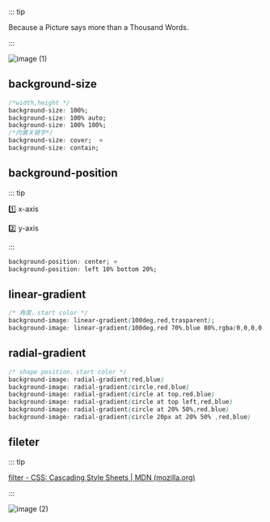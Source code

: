 ::: tip

Because a Picture says more than a Thousand Words.

:::

![image (1)](https://gitee.com/q10viking/PictureRepos/raw/master/images//202112100957450.jpg)

## background-size

```css
/*width,height */
background-size: 100%;
background-size: 100% auto;
background-size: 100% 100%;
/*内置关键字*/
background-size: cover;  ⭐
background-size: contain;
```

## background-position

::: tip

:one: x-axis

:two: y-axis

:::

```css
background-position: center; ⭐ 
background-position: left 10% bottom 20%;
```

## linear-gradient

```css
/* 角度，start color */
background-image: linear-gradient(100deg,red,trasparent);
background-image: linear-gradient(100deg,red 70%,blue 80%,rgba(0,0,0,0.5));
```

## radial-gradient

```css
/* shape position，start color */
background-image: radial-gradient(red,blue)
background-image: radial-gradient(circle,red,blue)
background-image: radial-gradient(circle at top,red,blue)
background-image: radial-gradient(circle at top left,red,blue)
background-image: radial-gradient(circle at 20% 50%,red,blue)
background-image: radial-gradient(circle 20px at 20% 50% ,red,blue)
```

## fileter

::: tip

[filter - CSS: Cascading Style Sheets | MDN (mozilla.org)](https://developer.mozilla.org/en-US/docs/Web/CSS/filter)

:::

![image (2)](https://gitee.com/q10viking/PictureRepos/raw/master/images//202112101250200.jpg)